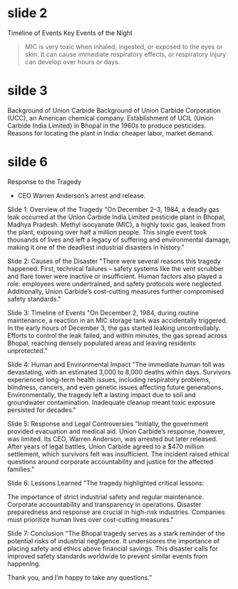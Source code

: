 
# slide 2
Timeline of Events
Key Events of the Night

> MIC is very toxic when inhaled, ingested, or exposed to the eyes or skin. It can cause immediate respiratory effects, or respiratory injury can develop over hours or days. 


# silde 3
Background of Union Carbide
Background of Union Carbide Corporation (UCC), an American chemical company.
Establishment of UCIL (Union Carbide India Limited) in Bhopal in the 1960s to produce pesticides.
Reasons for locating the plant in India: cheaper labor, market demand.



# silde 6
Response to the Tragedy
- CEO Warren Anderson’s arrest and release.




Slide 1: Overview of the Tragedy
"On December 2–3, 1984, a deadly gas leak occurred at the Union Carbide India Limited pesticide plant in Bhopal, Madhya Pradesh. Methyl isocyanate (MIC), a highly toxic gas, leaked from the plant, exposing over half a million people. This single event took thousands of lives and left a legacy of suffering and environmental damage, making it one of the deadliest industrial disasters in history."

Slide 2: Causes of the Disaster
"There were several reasons this tragedy happened. First, technical failures – safety systems like the vent scrubber and flare tower were inactive or insufficient. Human factors also played a role: employees were undertrained, and safety protocols were neglected. Additionally, Union Carbide’s cost-cutting measures further compromised safety standards."

Slide 3: Timeline of Events
"On December 2, 1984, during routine maintenance, a reaction in an MIC storage tank was accidentally triggered. In the early hours of December 3, the gas started leaking uncontrollably. Efforts to control the leak failed, and within minutes, the gas spread across Bhopal, reaching densely populated areas and leaving residents unprotected."

Slide 4: Human and Environmental Impact
"The immediate human toll was devastating, with an estimated 3,000 to 8,000 deaths within days. Survivors experienced long-term health issues, including respiratory problems, blindness, cancers, and even genetic issues affecting future generations. Environmentally, the tragedy left a lasting impact due to soil and groundwater contamination. Inadequate cleanup meant toxic exposure persisted for decades."

Slide 5: Response and Legal Controversies
"Initially, the government provided evacuation and medical aid. Union Carbide’s response, however, was limited. Its CEO, Warren Anderson, was arrested but later released. After years of legal battles, Union Carbide agreed to a $470 million settlement, which survivors felt was insufficient. The incident raised ethical questions around corporate accountability and justice for the affected families."

Slide 6: Lessons Learned
"The tragedy highlighted critical lessons:

The importance of strict industrial safety and regular maintenance.
Corporate accountability and transparency in operations.
Disaster preparedness and response are crucial in high-risk industries.
Companies must prioritize human lives over cost-cutting measures."

Slide 7: Conclusion
"The Bhopal tragedy serves as a stark reminder of the potential risks of industrial negligence. It underscores the importance of placing safety and ethics above financial savings. This disaster calls for improved safety standards worldwide to prevent similar events from happening. 

Thank you, and I’m happy to take any questions."


